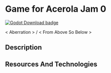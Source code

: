 # Game for Acerola Jam 0

<p>
  <a href="https://godotengine.org/download">
    <img alt="Godot Download badge" src="https://img.shields.io/badge/godot-4.2.1-blue">
  </a>
</p>

< Aberration > /
< From Above So Below >

## Description


## Resources And Technologies



